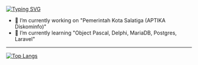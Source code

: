 [![Typing SVG](https://readme-typing-svg.demolab.com/?lines=My+Name+is+Teguh+Prasetyo;a+Delphi+and+Pascal+Enthusiast)](https://git.io/typing-svg)
<!--
**teguhe/teguhe** is a ✨ _special_ ✨ repository because its `README.md` (this file) appears on your GitHub profile.
Here are some ideas to get you started:
-->
- 🔭 I’m currently working on "Pemerintah Kota Salatiga (APTIKA Diskominfo)"
- 🌱 I’m currently learning "Object Pascal, Delphi, MariaDB, Postgres, Laravel"
<!--
- 👯 I’m looking to collaborate on ...
- 🤔 I’m looking for help with ...
- 💬 Ask me about ...
- 📫 How to reach me: ...
- 😄 Pronouns: ...
- ⚡ Fun fact: ...

.
[![App Platorm](https://doimages.nyc3.cdn.digitaloceanspaces.com/002Blog/0-BLOG-BANNERS/app_platform.png)](https://www.digitalocean.com/products/app-platform)

-->

---

[![Top Langs](https://github-readme-stats-git-masterrstaa-rickstaa.vercel.app/api/top-langs/?username=teguhe&show_icons=true&theme=tokyonight&border_color=0D1117&bg_color=0D1116)](https://github.com/anuraghazra/github-readme-stats)

